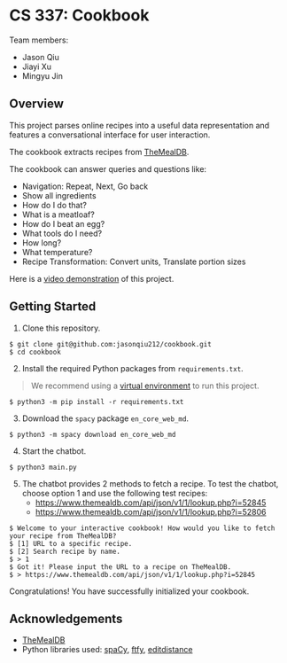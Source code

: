# CS 337: Cookbook

Team members:

- Jason Qiu
- Jiayi Xu
- Mingyu Jin

## Overview

This project parses online recipes into a useful data representation and features a conversational interface for user interaction.

The cookbook extracts recipes from [TheMealDB](https://www.themealdb.com/).

The cookbook can answer queries and questions like:

- Navigation: Repeat, Next, Go back
- Show all ingredients
- How do I do that?
- What is a meatloaf?
- How do I beat an egg?
- What tools do I need?
- How long?
- What temperature?
- Recipe Transformation: Convert units, Translate portion sizes

Here is a [video demonstration](https://www.youtube.com/watch?v=VN1Iexfn7mU) of this project.

## Getting Started

1. Clone this repository.

```
$ git clone git@github.com:jasonqiu212/cookbook.git
$ cd cookbook
```

2. Install the required Python packages from `requirements.txt`.

> We recommend using a [virtual environment](https://docs.python.org/3/library/venv.html) to run this project.

```
$ python3 -m pip install -r requirements.txt
```

3. Download the `spacy` package `en_core_web_md`.

```
$ python3 -m spacy download en_core_web_md
```

4. Start the chatbot.

```
$ python3 main.py
```

5. The chatbot provides 2 methods to fetch a recipe. To test the chatbot, choose option 1 and use the following test recipes:
   - https://www.themealdb.com/api/json/v1/1/lookup.php?i=52845
   - https://www.themealdb.com/api/json/v1/1/lookup.php?i=52806

```
$ Welcome to your interactive cookbook! How would you like to fetch your recipe from TheMealDB?
$ [1] URL to a specific recipe.
$ [2] Search recipe by name.
$ > 1
$ Got it! Please input the URL to a recipe on TheMealDB.
$ > https://www.themealdb.com/api/json/v1/1/lookup.php?i=52845
```

Congratulations! You have successfully initialized your cookbook.

## Acknowledgements

- [TheMealDB](https://www.themealdb.com/)
- Python libraries used: [spaCy](https://spacy.io/), [ftfy](https://ftfy.readthedocs.io/en/latest/#), [editdistance](https://pypi.org/project/editdistance/)
